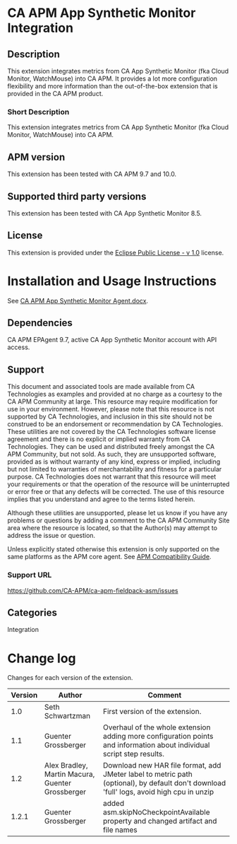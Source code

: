 # CA APM App Synthetic Monitor Integration

## Description
This extension integrates metrics from CA App Synthetic Monitor (fka Cloud Monitor, WatchMouse) into CA APM. It provides a lot more configuration flexibility and more information than the out-of-the-box extension that is provided in the CA APM product.

### Short Description
This extension integrates metrics from CA App Synthetic Monitor (fka Cloud Monitor, WatchMouse) into CA APM.

## APM version
This extension has been tested with CA APM 9.7 and 10.0.

## Supported third party versions
This extension has been tested with CA App Synthetic Monitor 8.5.

## License
This extension is provided under the [Eclipse Public License - v 1.0](https://github.com/CA-APM/ca-apm-fieldpack-asm/blob/master/LICENSE) license.


# Installation and Usage Instructions
See [CA APM App Synthetic Monitor Agent.docx](https://github.com/CA-APM/ca-apm-fieldpack-asm/blob/master/asm-monitor/src/main/docs/CA%20APM%20App%20Synthetic%20Monitor%20Agent.docx).

## Dependencies
CA APM EPAgent 9.7, active CA App Synthetic Monitor account with API access.

## Support
This document and associated tools are made available from CA Technologies as examples and provided at no charge as a courtesy to the CA APM Community at large. This resource may require modification for use in your environment. However, please note that this resource is not supported by CA Technologies, and inclusion in this site should not be construed to be an endorsement or recommendation by CA Technologies. These utilities are not covered by the CA Technologies software license agreement and there is no explicit or implied warranty from CA Technologies. They can be used and distributed freely amongst the CA APM Community, but not sold. As such, they are unsupported software, provided as is without warranty of any kind, express or implied, including but not limited to warranties of merchantability and fitness for a particular purpose. CA Technologies does not warrant that this resource will meet your requirements or that the operation of the resource will be uninterrupted or error free or that any defects will be corrected. The use of this resource implies that you understand and agree to the terms listed herein.

Although these utilities are unsupported, please let us know if you have any problems or questions by adding a comment to the CA APM Community Site area where the resource is located, so that the Author(s) may attempt to address the issue or question.

Unless explicitly stated otherwise this extension is only supported on the same platforms as the APM core agent. See [APM Compatibility Guide](http://www.ca.com/us/support/ca-support-online/product-content/status/compatibility-matrix/application-performance-management-compatibility-guide.aspx).

### Support URL
https://github.com/CA-APM/ca-apm-fieldpack-asm/issues

## Categories
Integration

# Change log
Changes for each version of the extension.

Version | Author | Comment
--------|--------|--------
1.0 | Seth Schwartzman | First version of the extension.
1.1 | Guenter Grossberger | Overhaul of the whole extension adding more configuration points and information about individual script step results.
1.2 | Alex Bradley, Martin Macura, Guenter Grossberger | Download new HAR file format, add JMeter label to metric path (optional), by default don't download 'full' logs, avoid high cpu in unzip
1.2.1 | Guenter Grossberger | added asm.skipNoCheckpointAvailable property and changed artifact and file names
